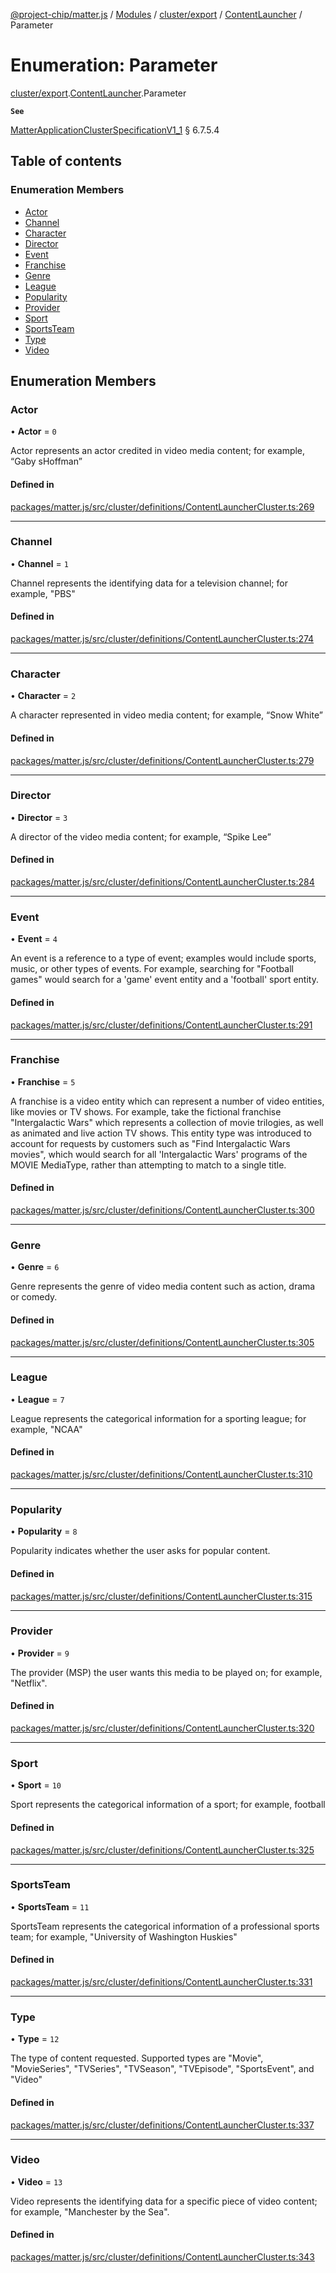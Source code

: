 [@project-chip/matter.js](../README.md) / [Modules](../modules.md) / [cluster/export](../modules/cluster_export.md) / [ContentLauncher](../modules/cluster_export.ContentLauncher.md) / Parameter

# Enumeration: Parameter

[cluster/export](../modules/cluster_export.md).[ContentLauncher](../modules/cluster_export.ContentLauncher.md).Parameter

**`See`**

[MatterApplicationClusterSpecificationV1_1](../interfaces/spec_export.MatterApplicationClusterSpecificationV1_1.md) § 6.7.5.4

## Table of contents

### Enumeration Members

- [Actor](cluster_export.ContentLauncher.Parameter.md#actor)
- [Channel](cluster_export.ContentLauncher.Parameter.md#channel)
- [Character](cluster_export.ContentLauncher.Parameter.md#character)
- [Director](cluster_export.ContentLauncher.Parameter.md#director)
- [Event](cluster_export.ContentLauncher.Parameter.md#event)
- [Franchise](cluster_export.ContentLauncher.Parameter.md#franchise)
- [Genre](cluster_export.ContentLauncher.Parameter.md#genre)
- [League](cluster_export.ContentLauncher.Parameter.md#league)
- [Popularity](cluster_export.ContentLauncher.Parameter.md#popularity)
- [Provider](cluster_export.ContentLauncher.Parameter.md#provider)
- [Sport](cluster_export.ContentLauncher.Parameter.md#sport)
- [SportsTeam](cluster_export.ContentLauncher.Parameter.md#sportsteam)
- [Type](cluster_export.ContentLauncher.Parameter.md#type)
- [Video](cluster_export.ContentLauncher.Parameter.md#video)

## Enumeration Members

### Actor

• **Actor** = ``0``

Actor represents an actor credited in video media content; for example, “Gaby sHoffman”

#### Defined in

[packages/matter.js/src/cluster/definitions/ContentLauncherCluster.ts:269](https://github.com/project-chip/matter.js/blob/16d5b0d/packages/matter.js/src/cluster/definitions/ContentLauncherCluster.ts#L269)

___

### Channel

• **Channel** = ``1``

Channel represents the identifying data for a television channel; for example, "PBS"

#### Defined in

[packages/matter.js/src/cluster/definitions/ContentLauncherCluster.ts:274](https://github.com/project-chip/matter.js/blob/16d5b0d/packages/matter.js/src/cluster/definitions/ContentLauncherCluster.ts#L274)

___

### Character

• **Character** = ``2``

A character represented in video media content; for example, “Snow White”

#### Defined in

[packages/matter.js/src/cluster/definitions/ContentLauncherCluster.ts:279](https://github.com/project-chip/matter.js/blob/16d5b0d/packages/matter.js/src/cluster/definitions/ContentLauncherCluster.ts#L279)

___

### Director

• **Director** = ``3``

A director of the video media content; for example, “Spike Lee”

#### Defined in

[packages/matter.js/src/cluster/definitions/ContentLauncherCluster.ts:284](https://github.com/project-chip/matter.js/blob/16d5b0d/packages/matter.js/src/cluster/definitions/ContentLauncherCluster.ts#L284)

___

### Event

• **Event** = ``4``

An event is a reference to a type of event; examples would include sports, music, or other types of events.
For example, searching for "Football games" would search for a 'game' event entity and a 'football' sport
entity.

#### Defined in

[packages/matter.js/src/cluster/definitions/ContentLauncherCluster.ts:291](https://github.com/project-chip/matter.js/blob/16d5b0d/packages/matter.js/src/cluster/definitions/ContentLauncherCluster.ts#L291)

___

### Franchise

• **Franchise** = ``5``

A franchise is a video entity which can represent a number of video entities, like movies or TV shows. For
example, take the fictional franchise "Intergalactic Wars" which represents a collection of movie trilogies,
as well as animated and live action TV shows. This entity type was introduced to account for requests by
customers such as "Find Intergalactic Wars movies", which would search for all 'Intergalactic Wars' programs
of the MOVIE MediaType, rather than attempting to match to a single title.

#### Defined in

[packages/matter.js/src/cluster/definitions/ContentLauncherCluster.ts:300](https://github.com/project-chip/matter.js/blob/16d5b0d/packages/matter.js/src/cluster/definitions/ContentLauncherCluster.ts#L300)

___

### Genre

• **Genre** = ``6``

Genre represents the genre of video media content such as action, drama or comedy.

#### Defined in

[packages/matter.js/src/cluster/definitions/ContentLauncherCluster.ts:305](https://github.com/project-chip/matter.js/blob/16d5b0d/packages/matter.js/src/cluster/definitions/ContentLauncherCluster.ts#L305)

___

### League

• **League** = ``7``

League represents the categorical information for a sporting league; for example, "NCAA"

#### Defined in

[packages/matter.js/src/cluster/definitions/ContentLauncherCluster.ts:310](https://github.com/project-chip/matter.js/blob/16d5b0d/packages/matter.js/src/cluster/definitions/ContentLauncherCluster.ts#L310)

___

### Popularity

• **Popularity** = ``8``

Popularity indicates whether the user asks for popular content.

#### Defined in

[packages/matter.js/src/cluster/definitions/ContentLauncherCluster.ts:315](https://github.com/project-chip/matter.js/blob/16d5b0d/packages/matter.js/src/cluster/definitions/ContentLauncherCluster.ts#L315)

___

### Provider

• **Provider** = ``9``

The provider (MSP) the user wants this media to be played on; for example, "Netflix".

#### Defined in

[packages/matter.js/src/cluster/definitions/ContentLauncherCluster.ts:320](https://github.com/project-chip/matter.js/blob/16d5b0d/packages/matter.js/src/cluster/definitions/ContentLauncherCluster.ts#L320)

___

### Sport

• **Sport** = ``10``

Sport represents the categorical information of a sport; for example, football

#### Defined in

[packages/matter.js/src/cluster/definitions/ContentLauncherCluster.ts:325](https://github.com/project-chip/matter.js/blob/16d5b0d/packages/matter.js/src/cluster/definitions/ContentLauncherCluster.ts#L325)

___

### SportsTeam

• **SportsTeam** = ``11``

SportsTeam represents the categorical information of a professional sports team; for example, "University of
Washington Huskies"

#### Defined in

[packages/matter.js/src/cluster/definitions/ContentLauncherCluster.ts:331](https://github.com/project-chip/matter.js/blob/16d5b0d/packages/matter.js/src/cluster/definitions/ContentLauncherCluster.ts#L331)

___

### Type

• **Type** = ``12``

The type of content requested. Supported types are "Movie", "MovieSeries", "TVSeries", "TVSeason",
"TVEpisode", "SportsEvent", and "Video"

#### Defined in

[packages/matter.js/src/cluster/definitions/ContentLauncherCluster.ts:337](https://github.com/project-chip/matter.js/blob/16d5b0d/packages/matter.js/src/cluster/definitions/ContentLauncherCluster.ts#L337)

___

### Video

• **Video** = ``13``

Video represents the identifying data for a specific piece of video content; for example, "Manchester by the
Sea".

#### Defined in

[packages/matter.js/src/cluster/definitions/ContentLauncherCluster.ts:343](https://github.com/project-chip/matter.js/blob/16d5b0d/packages/matter.js/src/cluster/definitions/ContentLauncherCluster.ts#L343)
